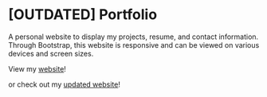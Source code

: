 # [OUTDATED] Portfolio
A personal website to display my projects, resume, and contact information.\
Through Bootstrap, this website is responsive and can be viewed on various devices and screen sizes.

View my [website](https://jessicayu62.github.io/)!

or check out my [updated website](https://jessica-yu.netlify.app/)!
